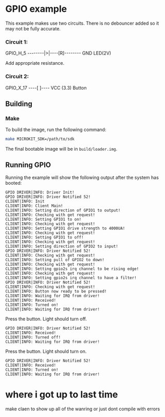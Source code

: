 <!--
    Copyright 2024, UNSW

    SPDX-License-Identifier: BSD-2-Clause
-->

# GPIO example

This example makes use two circuits. There is no debouncer added so it may not be fully accurate.

### Circuit 1:

GPIO_H_5 --------|>|----[R]-------- GND
                LED(2V)

Add appropriate resistance.

### Circuit 2:

GPIO_X_17 ----[ ]---- VCC (3.3)
          Button

## Building

### Make

To build the image, run the following command:
```sh
make MICROKIT_SDK=/path/to/sdk
```

The final bootable image will be in `build/loader.img`.

## Running GPIO

Running the example will show the following output after the system has booted:

```
GPIO DRIVER|INFO: Driver Init!
GPIO DRIVER|INFO: Driver Notified 52!
CLIENT|INFO: Init
CLIENT|INFO: Client Main!
CLIENT|INFO: Setting direction of GPIO1 to output!
CLIENT|INFO: Checking with get request!
CLIENT|INFO: Setting GPIO1 to on!
CLIENT|INFO: Checking with get request!
CLIENT|INFO: Setting GPIO1 drive strength to 4000UA!
CLIENT|INFO: Checking with get request!
CLIENT|INFO: Setting GPIO1 to off!
CLIENT|INFO: Checking with get request!
CLIENT|INFO: Setting direction of GPIO2 to input!
GPIO DRIVER|INFO: Driver Notified 52!
CLIENT|INFO: Checking with get request!
CLIENT|INFO: Setting pull of GPIO2 to down!
CLIENT|INFO: Checking with get request!
CLIENT|INFO: Setting gpio2s irq channel to be rising edge!
CLIENT|INFO: Checking with get request!
CLIENT|INFO: Setting gpio2s irq channel to have a filter!
GPIO DRIVER|INFO: Driver Notified 52!
CLIENT|INFO: Checking with get request!
CLIENT|INFO: Button now ready to be pressed!
CLIENT|INFO: Waiting for IRQ from driver!
CLIENT|INFO: Received!
CLIENT|INFO: Turned on!
CLIENT|INFO: Waiting for IRQ from driver!
```

Press the button.
Light should turn off.

```
GPIO DRIVER|INFO: Driver Notified 52!
CLIENT|INFO: Received!
CLIENT|INFO: Turned off!
CLIENT|INFO: Waiting for IRQ from driver!
```

Press the button.
Light should turn on.

```
GPIO DRIVER|INFO: Driver Notified 52!
CLIENT|INFO: Received!
CLIENT|INFO: Turned on!
CLIENT|INFO: Waiting for IRQ from driver!
```

# where i got up to last time
make claen to show up all of the wanring
or just dont compile with errors
